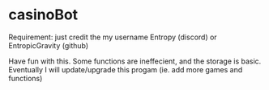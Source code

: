 # casinoBot
Requirement: just credit the my username Entropy (discord) or EntropicGravity (github)

Have fun with this.
Some functions are ineffecient, and the storage is basic.
Eventually I will update/upgrade this progam (ie. add more games and functions)

